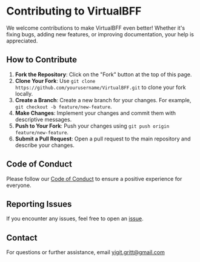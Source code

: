 # Contributing to VirtualBFF

We welcome contributions to make VirtualBFF even better! Whether it's fixing bugs, adding new features, or improving documentation, your help is appreciated.

## How to Contribute

1. **Fork the Repository**: Click on the "Fork" button at the top of this page.
2. **Clone Your Fork**: Use `git clone https://github.com/yourusername/VirtualBFF.git` to clone your fork locally.
3. **Create a Branch**: Create a new branch for your changes. For example, `git checkout -b feature/new-feature`.
4. **Make Changes**: Implement your changes and commit them with descriptive messages.
5. **Push to Your Fork**: Push your changes using `git push origin feature/new-feature`.
6. **Submit a Pull Request**: Open a pull request to the main repository and describe your changes.

## Code of Conduct
Please follow our [Code of Conduct](CODE_OF_CONDUCT.md) to ensure a positive experience for everyone.

## Reporting Issues
If you encounter any issues, feel free to open an [issue](https://github.com/yigitgrit/VirtualBFF/issues).

## Contact
For questions or further assistance, email yigit.gritt@gmail.com 
